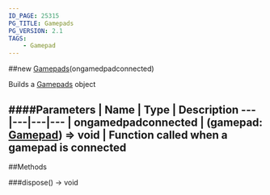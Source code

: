 ```yaml
---
ID_PAGE: 25315
PG_TITLE: Gamepads
PG_VERSION: 2.1
TAGS:
    - Gamepad
---
```

##new [Gamepads](/classes/Gamepads)(ongamedpadconnected)




Builds a [Gamepads](/classes/Gamepads) object












####Parameters
 | Name | Type | Description
---|---|---|---
 | ongamedpadconnected | (gamepad: [Gamepad](/classes/Gamepad)) =&gt; void | Function called when a gamepad is connected
---



##Methods

###dispose() &rarr; void

